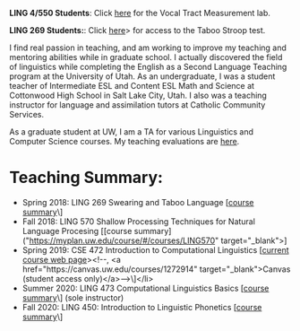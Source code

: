 
**LING 4/550 Students**: Click [here]("teaching/vtl/index.html") for the Vocal Tract Measurement lab.

**LING 269 Students:**:  Click [here]("teaching/stroop.html")> for access to the Taboo Stroop test.

<!--Teaching is my first love, and I came to linguistics through the English as a Second Language (ESL) Teaching program at the University of Utah.-->I find real passion in teaching, and am working to improve my teaching and mentoring abilities while in graduate school.  I actually discovered the field of linguistics while completing the English as a Second Language Teaching program at the University of Utah.  As an undergraduate, I was a student teacher of Intermediate ESL and Content ESL Math and Science at Cottonwood High School in Salt Lake City, Utah.  I also was a teaching instructor for language and assimilation tutors at Catholic Community Services.

As a graduate student at UW, I am a TA for various Linguistics and Computer Science courses.  My teaching evaluations are [here]("docs/teaching_evals.pdf").  <!--I also have <a href="docs/teaching_goals.html">ongoing goals for improving student outcomes</a>.-->

# Teaching Summary:

- Spring 2018:  LING 269 Swearing and Taboo Language \[[course summary]("https://myplan.uw.edu/course/#/courses/LING269")\]
- Fall 2018:  LING 570 Shallow Processing Techniques for Natural Language Procesing \[[course summary]("https://myplan.uw.edu/course/#/courses/LING570" target="_blank">\]
- Spring 2019:  CSE 472 Introduction to Computational Linguistics \[[current course web page]("http://courses.washington.edu/ling472/")><!--, <a href="https://canvas.uw.edu/courses/1272914" target="_blank">Canvas (student access only)</a>-->\]</li>
- Summer 2020:  LING 473 Computational Linguistics Basics \[[course summary]("https://myplan.uw.edu/course/#/courses/LING473")\] (sole instructor)
- Fall 2020:  LING 450:  Introduction to Linguistic Phonetics \[[course summary]("https://myplan.uw.edu/course/#/courses/LING450")\]
